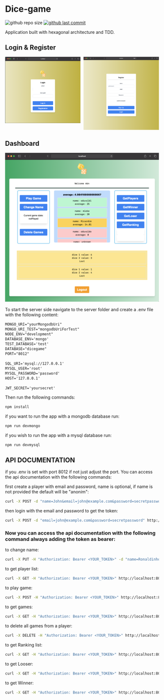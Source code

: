 # Dice-game

![github repo size](https://img.shields.io/github/repo-size/rikiDalvarez/Dice-game)
[![github last commit](https://img.shields.io/github/last-commit/rikiDalvarez/Dice-game)](https://github.com/rikiDalvarez/Dice-game)

Application built with hexagonal architecture and TDD.

## Login & Register

<div style="display: flex;">
  <div style="flex: 1; margin-right: 10px;">
    <img src="./public/Screenshot 2023-08-30 at 17.06.43.png" alt="Login page" style="max-width: 100%;">
  </div>
  <div style="flex: 1;">
    <img src="./public/register.png" alt="Register page" style="max-width: 100%;">
  </div>
</div>

## Dashboard

![Dashboard page ranking list](<./public/Screenshot 2023-08-30 at 17.07.33.png>)

To start the server side navigate to the server folder and create a .env file with the following content:

```env
MONGO_URI="yourMongodbUri"
MONGO_URI_TEST="mongodbUriForTest"
NODE_ENV="development"
DATABASE_ENV='mongo'
TEST_DATABASE='test'
DATABASE="dicegame"
PORT="8012"

SQL_URI='mysql://127.0.0.1'
MYSQL_USER='root'
MYSQL_PASSWORD='password'
HOST='127.0.0.1'

JWT_SECRET='yoursecret'
```

Then run the following commands:

```bash
npm install
```

if you want to run the app with a mongodb database run:

```bash
npm run devmongo
```

if you wish to run the app with a mysql database run:

```bash
npm run devmysql
```

## API DOCUMENTATION

if you .env is set with port 8012 if not just adjust the port. You can access the api documentation with the following commands:

first create a player with email and password, name is optional, if name is not provided the default will be "anonim":

```bash
curl -X POST -d "name=John&email=john@example.com&password=secretpassword" http://localhost:8012/api/players
```

then login with the email and password to get the token:

```bash
curl -X POST -d "email=john@example.com&password=secretpassword" http://localhost:8012/api/login
```

### Now you can access the api documentation with the following command always adding the token as bearer:

to change name:

```bash
curl -X PUT -H "Authorization: Bearer <YOUR_TOKEN>" -d "name=Ronaldinho" http://localhost:8012/api/players/<your_player_id>
```

to get player list:

```bash
curl -X GET -H "Authorization: Bearer <YOUR_TOKEN>" http://localhost:8012/api/players/
```

to play game:

```bash
curl -X POST -H "Authorization: Bearer <YOUR_TOKEN>" http://localhost:8012/api/games/<your_player_id>
```

to get games:

```bash
curl -X GET -H "Authorization: Bearer <YOUR_TOKEN>" http://localhost:8012/api/games/<your_player_id>
```

to delete all games from a player:

```bash
curl -X DELETE -H "Authorization: Bearer <YOUR_TOKEN>" http://localhost:8012/api/games/<your_player_id>
```

to get Ranking list:

```bash
curl -X GET -H "Authorization: Bearer <YOUR_TOKEN>" http://localhost:8012/api/ranking
```

to get Looser:

```bash
curl -X GET -H "Authorization: Bearer <YOUR_TOKEN>" http://localhost:8012/api/ranking/loser
```

to get Winner:

```bash
curl -X GET -H "Authorization: Bearer <YOUR_TOKEN>" http://localhost:8012/api/ranking/winner
```



